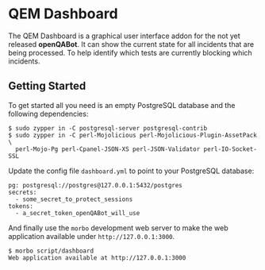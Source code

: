 # QEM Dashboard

  The QEM Dashboard is a graphical user interface addon for the not yet released **openQABot**. It can show the current
  state for all incidents that are being processed. To help identify which tests are currently blocking which incidents.

## Getting Started

  To get started all you need is an empty PostgreSQL database and the following dependencies:

    $ sudo zypper in -C postgresql-server postgresql-contrib
    $ sudo zypper in -C perl-Mojolicious perl-Mojolicious-Plugin-AssetPack \
      perl-Mojo-Pg perl-Cpanel-JSON-XS perl-JSON-Validator perl-IO-Socket-SSL

  Update the config file `dashboard.yml` to point to your PostgreSQL database:

    pg: postgresql://postgres@127.0.0.1:5432/postgres
    secrets:
      - some_secret_to_protect_sessions
    tokens:
      - a_secret_token_openQABot_will_use

  And finally use the `morbo` development web server to make the web application available under
  `http://127.0.0.1:3000`.

    $ morbo script/dashboard
    Web application available at http://127.0.0.1:3000

